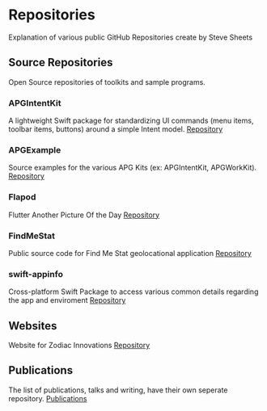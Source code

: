 # Repositories
Explanation of various public GitHub Repositories create by Steve Sheets

## Source Repositories
Open Source repositories of toolkits and sample programs.

### APGIntentKit

A lightweight Swift package for standardizing UI commands (menu items, toolbar items, buttons) around a simple Intent model.
[Repository](https://github.com/magesteve/APGIntentKit)

### APGExample

Source examples for the various APG Kits (ex: APGIntentKit, APGWorkKit).
[Repository](https://github.com/magesteve/APGExample)

### Flapod

Flutter Another Picture Of the Day
[Repository](https://github.com/magesteve/Flapod)

### FindMeStat

Public source code for Find Me Stat geolocational application
[Repository](https://github.com/magesteve/FindMeStat)

### swift-appinfo

Cross-platform Swift Package to access various common details regarding the app and enviroment
[Repository](https://github.com/magesteve/swift-appinfo)

## Websites

Website for Zodiac Innovations
[Repository](https://github.com/magesteve/zodiacinnovations)

## Publications

The list of publications, talks and writing, have their own seperate repository.
[Publications](https://github.com/magesteve/publications)

